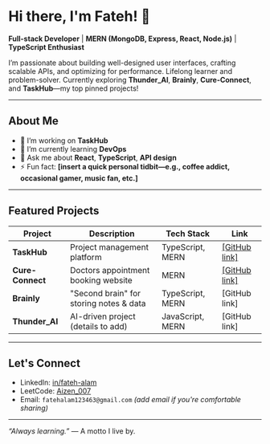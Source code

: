 # Hi there, I'm Fateh! 👋

**Full-stack Developer** | **MERN (MongoDB, Express, React, Node.js)** | **TypeScript Enthusiast**

I’m passionate about building well-designed user interfaces, crafting scalable APIs, and optimizing for performance. Lifelong learner and problem-solver. Currently exploring **Thunder_AI**, **Brainly**, **Cure-Connect**, and **TaskHub**—my top pinned projects!

---

##  About Me
- 🔭 I’m working on **TaskHub**
- 🌱 I’m currently learning **DevOps**
- 💬 Ask me about **React**, **TypeScript**, **API design**
- ⚡ Fun fact: **[insert a quick personal tidbit—e.g., coffee addict, occasional gamer, music fan, etc.]**

---

##  Featured Projects

| Project         | Description                                    | Tech Stack      | Link                         |
|----------------|------------------------------------------------|------------------|------------------------------|
| **TaskHub**     | Project management platform                    | TypeScript, MERN | [[GitHub link]](https://github.com/fateh0007/TaskHub)                |
| **Cure-Connect**| Doctors appointment booking website             | MERN             | [[GitHub link]](https://github.com/fateh0007/Cure-Connect-Appointment-app)                |
| **Brainly**     | "Second brain" for storing notes & data         | TypeScript, MERN | [GitHub link]                |
| **Thunder_AI**  | AI-driven project (details to add)             | JavaScript, MERN | [GitHub link]                |

---

##  Let's Connect
- LinkedIn: [in/fateh-alam](https://www.linkedin.com/in/fateh-alam)
- LeetCode: [Aizen_007](https://leetcode.com/u/Aizen_007/)
- Email: `fatehalam123463@gmail.com` *(add email if you're comfortable sharing)*

---

*“Always learning.”* — A motto I live by.
